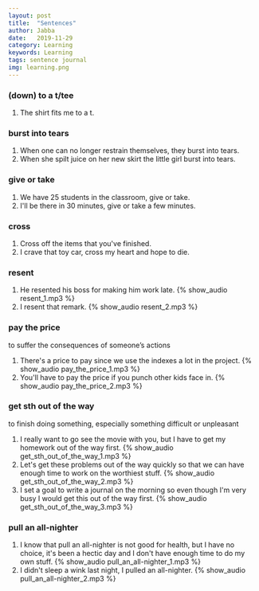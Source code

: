 ```yaml
---
layout: post
title:  "Sentences"
author: Jabba
date:   2019-11-29
category: Learning
keywords: Learning
tags: sentence journal
img: learning.png
---
```


<audio id="player"></audio>

### (down) to a t/tee
1. The shirt fits me to a t.

### burst into tears
1. When one can no longer restrain themselves, they burst into tears.
2. When she spilt juice on her new skirt the little girl burst into tears.

### give or take
1. We have 25 students in the classroom, give or take.
2. I'll be there in 30 minutes, give or take a few minutes.

### cross
1. Cross off the items that you've finished.
2. I crave that toy car, cross my heart and hope to die.

### resent
1. He resented his boss for making him work late. {% show_audio resent_1.mp3 %}
2. I resent that remark. {% show_audio resent_2.mp3 %}


### pay the price
to suffer the consequences of someone’s actions
1. There's a price to pay since we use the indexes a lot in the project.  {% show_audio pay_the_price_1.mp3 %}
2. You'll have to pay the price if you punch other kids face in. {% show_audio pay_the_price_2.mp3 %}


### get sth out of the way
to finish doing something, especially something difficult or unpleasant
1. I really want to go see the movie with you, but I have to get my homework out of the way first. {% show_audio get_sth_out_of_the_way_1.mp3 %}
2. Let's get these problems out of the way quickly so that we can have enough time to work on the worthiest stuff. {% show_audio get_sth_out_of_the_way_2.mp3 %}
3. I set a goal to write a journal on the morning so even though I'm very busy I would get this out of the way first. {% show_audio get_sth_out_of_the_way_3.mp3 %}


### pull an all-nighter
1. I know that pull an all-nighter is not good for health, but I have no choice, it's been a hectic day and I don't have enough time to do my own stuff. {% show_audio pull_an_all-nighter_1.mp3 %}
2. I didn't sleep a wink last night, I pulled an all-nighter. {% show_audio pull_an_all-nighter_2.mp3 %}
